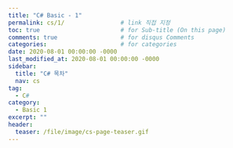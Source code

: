 ```yaml
---
title: "C# Basic - 1"
permalink: cs/1/                # link 직접 지정
toc: true                       # for Sub-title (On this page)
comments: true                  # for disqus Comments
categories:                     # for categories
date: 2020-08-01 00:00:00 -0000
last_modified_at: 2020-08-01 00:00:00 -0000
sidebar:
  title: "C# 목차"
  nav: cs
tag:
  - C#
category:
  - Basic 1
excerpt: ""
header:
  teaser: /file/image/cs-page-teaser.gif
---
```

